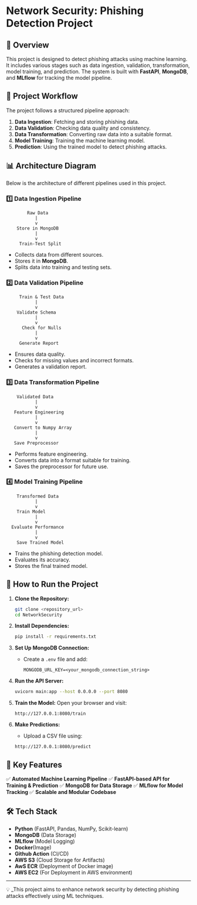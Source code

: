 # Network Security: Phishing Detection Project

## 📌 Overview
This project is designed to detect phishing attacks using machine learning. It includes various stages such as data ingestion, validation, transformation, model training, and prediction. The system is built with **FastAPI**, **MongoDB**, and **MLflow** for tracking the model pipeline.

## 🔧 Project Workflow
The project follows a structured pipeline approach:

1. **Data Ingestion**: Fetching and storing phishing data.
2. **Data Validation**: Checking data quality and consistency.
3. **Data Transformation**: Converting raw data into a suitable format.
4. **Model Training**: Training the machine learning model.
5. **Prediction**: Using the trained model to detect phishing attacks.

## 📊 Architecture Diagram
Below is the architecture of different pipelines used in this project.

### **1️⃣ Data Ingestion Pipeline**
```
        Raw Data
           |
           v
    Store in MongoDB
           |
           v
     Train-Test Split
```
- Collects data from different sources.
- Stores it in **MongoDB**.
- Splits data into training and testing sets.

### **2️⃣ Data Validation Pipeline**
```
     Train & Test Data
           |
           v
    Validate Schema
           |
           v
      Check for Nulls
           |
           v
     Generate Report
```
- Ensures data quality.
- Checks for missing values and incorrect formats.
- Generates a validation report.

### **3️⃣ Data Transformation Pipeline**
```
    Validated Data
           |
           v
   Feature Engineering
           |
           v
   Convert to Numpy Array
           |
           v
   Save Preprocessor
```
- Performs feature engineering.
- Converts data into a format suitable for training.
- Saves the preprocessor for future use.

### **4️⃣ Model Training Pipeline**
```
    Transformed Data
           |
           v
    Train Model
           |
           v
  Evaluate Performance
           |
           v
    Save Trained Model
```
- Trains the phishing detection model.
- Evaluates its accuracy.
- Stores the final trained model.

## 🚀 How to Run the Project

1. **Clone the Repository:**
   ```sh
   git clone <repository_url>
   cd NetworkSecurity
   ```

2. **Install Dependencies:**
   ```sh
   pip install -r requirements.txt
   ```

3. **Set Up MongoDB Connection:**
   - Create a `.env` file and add:
     ```env
     MONGODB_URL_KEY=<your_mongodb_connection_string>
     ```

4. **Run the API Server:**
   ```sh
   uvicorn main:app --host 0.0.0.0 --port 8080
   ```

5. **Train the Model:**
   Open your browser and visit:
   ```
   http://127.0.0.1:8080/train
   ```

6. **Make Predictions:**
   - Upload a CSV file using:
   ```
   http://127.0.0.1:8080/predict
   ```


## 📌 Key Features
✅ **Automated Machine Learning Pipeline**
✅ **FastAPI-based API for Training & Prediction**
✅ **MongoDB for Data Storage**
✅ **MLflow for Model Tracking**
✅ **Scalable and Modular Codebase**

## 🛠️ Tech Stack
- **Python** (FastAPI, Pandas, NumPy, Scikit-learn)
- **MongoDB** (Data Storage)
- **MLflow** (Model Logging)
- **Docker**(Image)
- **Github Action** (CI/CD)
- **AWS S3** (Cloud Storage for Artifacts)
- **AwS ECR** (Deployment of Docker image)
- **AWS EC2** (For Deployment in AWS environment)

---
💡 _This project aims to enhance network security by detecting phishing attacks effectively using ML techniques.



